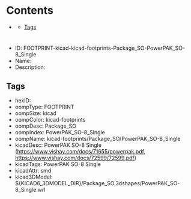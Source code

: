 



Contents
========

* [](#)
	* [Tags](#tags)

# 

- ID: FOOTPRINT-kicad-kicad-footprints-Package_SO-PowerPAK_SO-8_Single
- Name: 
- Description: 

## Tags

- hexID: 
- oompType: FOOTPRINT
- oompSize: kicad
- oompColor: kicad-footprints
- oompDesc: Package_SO
- oompIndex: PowerPAK_SO-8_Single
- oompName: kicad-footprints/Package_SO/PowerPAK_SO-8_Single
- kicadDesc: PowerPAK SO-8 Single (https://www.vishay.com/docs/71655/powerpak.pdf, https://www.vishay.com/docs/72599/72599.pdf)
- kicadTags: PowerPAK SO-8 Single
- kicadAttr: smd
- kicad3DModel: ${KICAD6_3DMODEL_DIR}/Package_SO.3dshapes/PowerPAK_SO-8_Single.wrl
